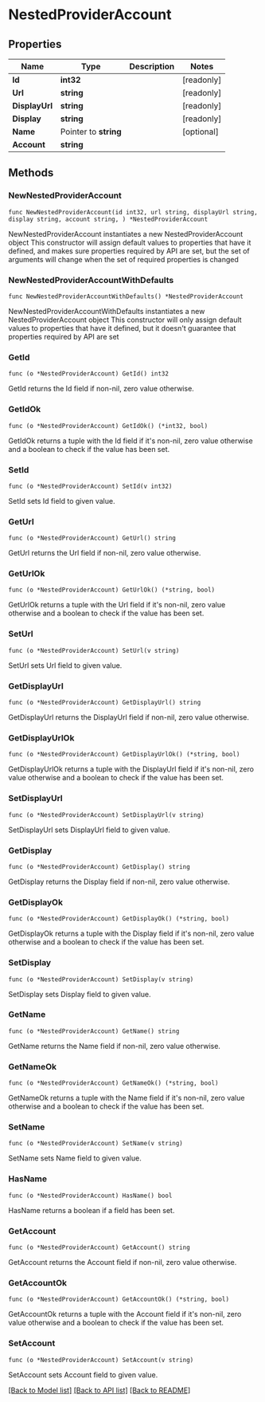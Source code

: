 # NestedProviderAccount

## Properties

Name | Type | Description | Notes
------------ | ------------- | ------------- | -------------
**Id** | **int32** |  | [readonly] 
**Url** | **string** |  | [readonly] 
**DisplayUrl** | **string** |  | [readonly] 
**Display** | **string** |  | [readonly] 
**Name** | Pointer to **string** |  | [optional] 
**Account** | **string** |  | 

## Methods

### NewNestedProviderAccount

`func NewNestedProviderAccount(id int32, url string, displayUrl string, display string, account string, ) *NestedProviderAccount`

NewNestedProviderAccount instantiates a new NestedProviderAccount object
This constructor will assign default values to properties that have it defined,
and makes sure properties required by API are set, but the set of arguments
will change when the set of required properties is changed

### NewNestedProviderAccountWithDefaults

`func NewNestedProviderAccountWithDefaults() *NestedProviderAccount`

NewNestedProviderAccountWithDefaults instantiates a new NestedProviderAccount object
This constructor will only assign default values to properties that have it defined,
but it doesn't guarantee that properties required by API are set

### GetId

`func (o *NestedProviderAccount) GetId() int32`

GetId returns the Id field if non-nil, zero value otherwise.

### GetIdOk

`func (o *NestedProviderAccount) GetIdOk() (*int32, bool)`

GetIdOk returns a tuple with the Id field if it's non-nil, zero value otherwise
and a boolean to check if the value has been set.

### SetId

`func (o *NestedProviderAccount) SetId(v int32)`

SetId sets Id field to given value.


### GetUrl

`func (o *NestedProviderAccount) GetUrl() string`

GetUrl returns the Url field if non-nil, zero value otherwise.

### GetUrlOk

`func (o *NestedProviderAccount) GetUrlOk() (*string, bool)`

GetUrlOk returns a tuple with the Url field if it's non-nil, zero value otherwise
and a boolean to check if the value has been set.

### SetUrl

`func (o *NestedProviderAccount) SetUrl(v string)`

SetUrl sets Url field to given value.


### GetDisplayUrl

`func (o *NestedProviderAccount) GetDisplayUrl() string`

GetDisplayUrl returns the DisplayUrl field if non-nil, zero value otherwise.

### GetDisplayUrlOk

`func (o *NestedProviderAccount) GetDisplayUrlOk() (*string, bool)`

GetDisplayUrlOk returns a tuple with the DisplayUrl field if it's non-nil, zero value otherwise
and a boolean to check if the value has been set.

### SetDisplayUrl

`func (o *NestedProviderAccount) SetDisplayUrl(v string)`

SetDisplayUrl sets DisplayUrl field to given value.


### GetDisplay

`func (o *NestedProviderAccount) GetDisplay() string`

GetDisplay returns the Display field if non-nil, zero value otherwise.

### GetDisplayOk

`func (o *NestedProviderAccount) GetDisplayOk() (*string, bool)`

GetDisplayOk returns a tuple with the Display field if it's non-nil, zero value otherwise
and a boolean to check if the value has been set.

### SetDisplay

`func (o *NestedProviderAccount) SetDisplay(v string)`

SetDisplay sets Display field to given value.


### GetName

`func (o *NestedProviderAccount) GetName() string`

GetName returns the Name field if non-nil, zero value otherwise.

### GetNameOk

`func (o *NestedProviderAccount) GetNameOk() (*string, bool)`

GetNameOk returns a tuple with the Name field if it's non-nil, zero value otherwise
and a boolean to check if the value has been set.

### SetName

`func (o *NestedProviderAccount) SetName(v string)`

SetName sets Name field to given value.

### HasName

`func (o *NestedProviderAccount) HasName() bool`

HasName returns a boolean if a field has been set.

### GetAccount

`func (o *NestedProviderAccount) GetAccount() string`

GetAccount returns the Account field if non-nil, zero value otherwise.

### GetAccountOk

`func (o *NestedProviderAccount) GetAccountOk() (*string, bool)`

GetAccountOk returns a tuple with the Account field if it's non-nil, zero value otherwise
and a boolean to check if the value has been set.

### SetAccount

`func (o *NestedProviderAccount) SetAccount(v string)`

SetAccount sets Account field to given value.



[[Back to Model list]](../README.md#documentation-for-models) [[Back to API list]](../README.md#documentation-for-api-endpoints) [[Back to README]](../README.md)


